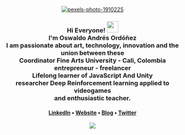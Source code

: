 
<div align="center">
 <a href="https://ibb.co/FHQYqTD"><img src="https://i.ibb.co/tL02PrJ/pexels-photo-1910225.jpg" alt="pexels-photo-1910225" border="0"></a>
<h3>Hi Everyone! <img src="https://raw.githubusercontent.com/MartinHeinz/MartinHeinz/master/wave.gif" width="30px"> <br> I'm Oswaldo Andrés Ordóñez <br>I am passionate about art, technology, innovation and the union between these <br> Coordinator Fine Arts University - Cali, Colombia <br> entrepreneur - freelancer <br>
Lifelong learner of JavaScript And Unity<br>researcher Deep Reinforcement learning applied to videogames <br> and enthusiastic teacher. </h3>

<h4> <a href="https://www.linkedin.com/in/oswaldo-ordonez/">Linkedln</a> • <a href="https://resume-andres-ordonez.web.app/">Website</a> • <a href="https://momentodedespertarenlarealidad.blogspot.com/">Blog</a> • <a href="https://twitter.com/lsimulado">Twitter</a> </h4>
<p align="center">
  <img src="https://github-readme-quotes.herokuapp.com/quote?theme=jolly&animation=default&layout=default&font=default">
</p>
</div>


<!-- Icons -->


<!-- Links to your social media accounts -->



